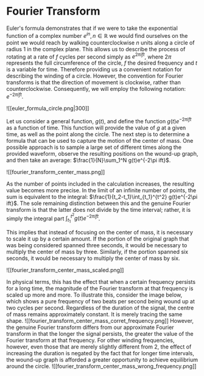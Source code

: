 # Fourier Transform

Euler's formula demonstrates that if we were to take the exponential function of a complex number $e^{in}, n \in \mathbb{R}$ we would find ourselves on the point we would reach by walking counterclockwise $n$ units along a circle of radius 1 in the complex plane. This allows us to describe the process of rotating at a rate of $f$ cycles per second simply as $e^{2\pi ift}$, where $2\pi$ represents the full circumference of the circle, $f$ the desired frequency and $t$ is a variable for time. Therefore providing us a convenient notation for describing the winding of a circle. However, the convention for Fourier transforms is that the direction of movement is clockwise, rather than counterclockwise. Consequently, we will employ the following notation: $e^{-2\pi ift}$.

![[euler_formula_circle.png|300]]

Let us consider a general function, $g(t)$, and define the function $g(t)e^{-2\pi ift}$ as a function of time. This function will provide the value of $g$ at a given time, as well as the point along the circle. The next step is to determine a formula that can be used to capture the motion of the center of mass. One possible approach is to sample a large set of different times along the provided waveform, observe the resulting positions on the wound-up graph, and then take an average: $\frac{1}{N}\sum_1^N g(t)e^{-2\pi ift}$.

![[fourier_transform_center_mass.png]]

As the number of points included in the calculation increases, the resulting value becomes more precise. In the limit of an infinite number of points, the sum is equivalent to the integral: $\frac{1}{t_2-t_1}\int_{t_1}^{t^2} g(t)e^{-2\pi ift}$. The sole remaining distinction between this and the genuine Fourier transform is that the latter does not divide by the time interval; rather, it is simply the integral part $\int_{t_1}^{t^2} g(t)e^{-2\pi ift}$.

This implies that instead of focusing on the center of mass, it is necessary to scale it up by a certain amount. If the portion of the original graph that was being considered spanned three seconds, it would be necessary to multiply the center of mass by three. Similarly, if the portion spanned six seconds, it would be necessary to multiply the center of mass by six.

![[fourier_transform_center_mass_scaled.png]]

In physical terms, this has the effect that when a certain frequency persists for a long time, the magnitude of the Fourier transform at that frequency is scaled up more and more. To illustrate this, consider the image below, which shows a pure frequency of two beats per second being wound up at two cycles per second. Regardless of the duration of the signal, the centre of mass remains approximately constant. It is merely tracing the same shape.
![[fourier_transform_center_mass_corret_frequency.png]]
However, the genuine Fourier transform differs from our approximate Fourier transform in that the longer the signal persists, the greater the value of the Fourier transform at that frequency. For other winding frequencies, however, even those that are merely slightly different from 2, the effect of increasing the duration is negated by the fact that for longer time intervals, the wound-up graph is afforded a greater opportunity to achieve equilibrium around the circle.
![[fourier_transform_center_mass_wrong_frequency.png]]